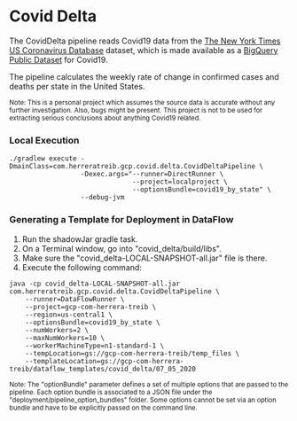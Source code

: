 <h1>Covid Delta</h1>

The CovidDelta pipeline reads Covid19 data from the [The New York Times US Coronavirus Database](https://console.cloud.google.com/marketplace/product/the-new-york-times/covid19_us_cases) dataset, which is made available as a [BigQuery Public Dataset](https://console.cloud.google.com/marketplace/browse?filter=solution-type:dataset&filter=category:covid19) for Covid19. 

The pipeline calculates the weekly rate of change in confirmed cases and deaths per state in the United States.

<sub>Note: This is a personal project which assumes the source data is accurate without any further investigation. Also, bugs might be present. This project is not to be used for extracting serious conclusions about anything Covid19 related.</sub>

<h3>Local Execution</h3>

```
./gradlew execute -DmainClass=com.herreratreib.gcp.covid.delta.CovidDeltaPipeline \
                  -Dexec.args="--runner=DirectRunner \
                               --project=localproject \
                               --optionsBundle=covid19_by_state" \
                  --debug-jvm
```

<h3>Generating a Template for Deployment in DataFlow</h3>

1. Run the shadowJar gradle task.
2. On a Terminal window, go into "covid_delta/build/libs".
3. Make sure the "covid_delta-LOCAL-SNAPSHOT-all.jar" file is there.
4. Execute the following command:
   
  ```
  java -cp covid_delta-LOCAL-SNAPSHOT-all.jar com.herreratreib.gcp.covid.delta.CovidDeltaPipeline \
      --runner=DataFlowRunner \
      --project=gcp-com-herrera-treib \
      --region=us-central1 \
      --optionsBundle=covid19_by_state \
      --numWorkers=2 \
      --maxNumWorkers=10 \
      --workerMachineType=n1-standard-1 \
      --tempLocation=gs://gcp-com-herrera-treib/temp_files \
      --templateLocation=gs://gcp-com-herrera-treib/dataflow_templates/covid_delta/07_05_2020
  ```
   
   <sub>
   Note: The "optionBundle" parameter defines a set of multiple options that are passed to the pipeline. Each option bundle is associated to a JSON file under the   "deployment/pipeline_option_bundles" folder.
   Some options cannot be set via an option bundle and have to be explicitly passed on the command line. 
   </sub>
